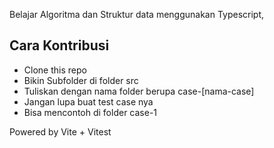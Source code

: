 Belajar Algoritma dan Struktur data menggunakan Typescript,

## Cara Kontribusi

- Clone this repo
- Bikin Subfolder di folder src
- Tuliskan dengan nama folder berupa case-[nama-case]
- Jangan lupa buat test case nya
- Bisa mencontoh di folder case-1

Powered by Vite + Vitest
